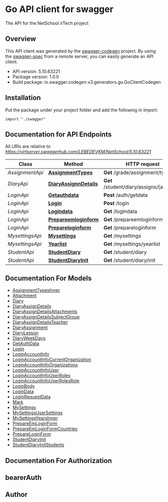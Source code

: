 # Go API client for swagger

The API for the NetSchool irTech project

## Overview
This API client was generated by the [swagger-codegen](https://github.com/swagger-api/swagger-codegen) project.  By using the [swagger-spec](https://github.com/swagger-api/swagger-spec) from a remote server, you can easily generate an API client.

- API version: 5.10.63221
- Package version: 1.0.0
- Build package: io.swagger.codegen.v3.generators.go.GoClientCodegen

## Installation
Put the package under your project folder and add the following in import:
```golang
import "./swagger"
```

## Documentation for API Endpoints

All URIs are relative to *https://virtserver.swaggerhub.com/LEBEDEVKM/NetSchool/5.10.63221*

Class | Method | HTTP request | Description
------------ | ------------- | ------------- | -------------
*AssignmentApi* | [**AssignmentTypes**](docs/AssignmentApi.md#assignmenttypes) | **Get** /grade/assignment/types | 
*DiaryApi* | [**DiaryAssignnDetails**](docs/DiaryApi.md#diaryassignndetails) | **Get** /student/diary/assigns/{assignId} | 
*LoginApi* | [**Getauthdata**](docs/LoginApi.md#getauthdata) | **Post** /auth/getdata | 
*LoginApi* | [**Login**](docs/LoginApi.md#login) | **Post** /login | 
*LoginApi* | [**Logindata**](docs/LoginApi.md#logindata) | **Get** /logindata | 
*LoginApi* | [**Prepareemloginform**](docs/LoginApi.md#prepareemloginform) | **Get** /prepareemloginform | 
*LoginApi* | [**Prepareloginform**](docs/LoginApi.md#prepareloginform) | **Get** /prepareloginform | 
*MysettingsApi* | [**Mysettings**](docs/MysettingsApi.md#mysettings) | **Get** /mysettings | 
*MysettingsApi* | [**Yearlist**](docs/MysettingsApi.md#yearlist) | **Get** /mysettings/yearlist | 
*StudentApi* | [**StudentDiary**](docs/StudentApi.md#studentdiary) | **Get** /student/diary | 
*StudentApi* | [**StudentDiaryInit**](docs/StudentApi.md#studentdiaryinit) | **Get** /student/diary/init | 

## Documentation For Models

 - [AssignmentTypesInner](docs/AssignmentTypesInner.md)
 - [Attachment](docs/Attachment.md)
 - [Diary](docs/Diary.md)
 - [DiaryAssignDetails](docs/DiaryAssignDetails.md)
 - [DiaryAssignDetailsAttachments](docs/DiaryAssignDetailsAttachments.md)
 - [DiaryAssignDetailsSubjectGroup](docs/DiaryAssignDetailsSubjectGroup.md)
 - [DiaryAssignDetailsTeacher](docs/DiaryAssignDetailsTeacher.md)
 - [DiaryAssignment](docs/DiaryAssignment.md)
 - [DiaryLesson](docs/DiaryLesson.md)
 - [DiaryWeekDays](docs/DiaryWeekDays.md)
 - [GetAuthData](docs/GetAuthData.md)
 - [Login](docs/Login.md)
 - [LoginAccountInfo](docs/LoginAccountInfo.md)
 - [LoginAccountInfoCurrentOrganization](docs/LoginAccountInfoCurrentOrganization.md)
 - [LoginAccountInfoOrganizations](docs/LoginAccountInfoOrganizations.md)
 - [LoginAccountInfoUser](docs/LoginAccountInfoUser.md)
 - [LoginAccountInfoUserRoles](docs/LoginAccountInfoUserRoles.md)
 - [LoginAccountInfoUserRolesRole](docs/LoginAccountInfoUserRolesRole.md)
 - [LoginBody](docs/LoginBody.md)
 - [LoginData](docs/LoginData.md)
 - [LoginRequestData](docs/LoginRequestData.md)
 - [Mark](docs/Mark.md)
 - [MySettings](docs/MySettings.md)
 - [MySettingsUserSettings](docs/MySettingsUserSettings.md)
 - [MySettingsYearsInner](docs/MySettingsYearsInner.md)
 - [PrepareEmLoginForm](docs/PrepareEmLoginForm.md)
 - [PrepareEmLoginFormCountries](docs/PrepareEmLoginFormCountries.md)
 - [PrepareLoginForm](docs/PrepareLoginForm.md)
 - [StudentDiaryInit](docs/StudentDiaryInit.md)
 - [StudentDiaryInitStudents](docs/StudentDiaryInitStudents.md)

## Documentation For Authorization

## bearerAuth

## Author


